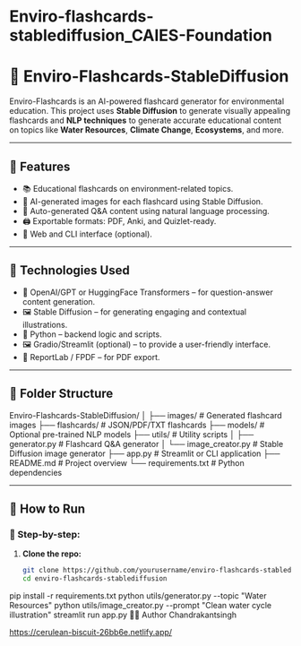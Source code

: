 # Enviro-flashcards-stablediffusion_CAIES-Foundation

# 🌿 Enviro-Flashcards-StableDiffusion

Enviro-Flashcards is an AI-powered flashcard generator for environmental education. This project uses **Stable Diffusion** to generate visually appealing flashcards and **NLP techniques** to generate accurate educational content on topics like **Water Resources**, **Climate Change**, **Ecosystems**, and more.

---

## 📌 Features

- 📚 Educational flashcards on environment-related topics.
- 🎨 AI-generated images for each flashcard using Stable Diffusion.
- 🧠 Auto-generated Q&A content using natural language processing.
- 🖨️ Exportable formats: PDF, Anki, and Quizlet-ready.
- 🧰 Web and CLI interface (optional).

---

## 🔧 Technologies Used

- 🧠 OpenAI/GPT or HuggingFace Transformers – for question-answer content generation.
- 🖼️ Stable Diffusion – for generating engaging and contextual illustrations.
- 🐍 Python – backend logic and scripts.
- 🖼️ Gradio/Streamlit (optional) – to provide a user-friendly interface.
- 📄 ReportLab / FPDF – for PDF export.

---

## 📂 Folder Structure

Enviro-Flashcards-StableDiffusion/
│
├── images/ # Generated flashcard images
├── flashcards/ # JSON/PDF/TXT flashcards
├── models/ # Optional pre-trained NLP models
├── utils/ # Utility scripts
│ ├── generator.py # Flashcard Q&A generator
│ └── image_creator.py # Stable Diffusion image generator
├── app.py # Streamlit or CLI application
├── README.md # Project overview
└── requirements.txt # Python dependencies


---

## 🚀 How to Run

### 🔁 Step-by-step:

1. **Clone the repo:**
   ```bash
   git clone https://github.com/yourusername/enviro-flashcards-stablediffusion.git
   cd enviro-flashcards-stablediffusion
pip install -r requirements.txt
python utils/generator.py --topic "Water Resources"
python utils/image_creator.py --prompt "Clean water cycle illustration"
streamlit run app.py
👩‍💻 Author
Chandrakantsingh


https://cerulean-biscuit-26bb6e.netlify.app/






